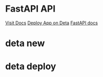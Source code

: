 # FastAPI API
<a href="https://3pzzxx.deta.dev/docs">Visit Docs</a>
<a href="https://web.deta.sh/">Deploy App on Deta</a>
<a href="https://fastapi.tiangolo.com/deployment/deta/?h=deta">FastAPI docs</a>

# deta new
# deta deploy